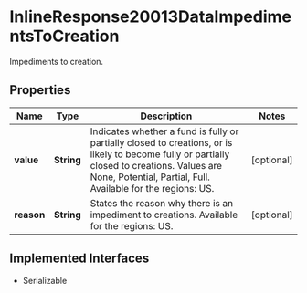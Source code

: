 

# InlineResponse20013DataImpedimentsToCreation

Impediments to creation.

## Properties

Name | Type | Description | Notes
------------ | ------------- | ------------- | -------------
**value** | **String** | Indicates whether a fund is fully or partially closed to creations, or is likely to become fully or partially closed to creations. Values are None, Potential, Partial, Full. Available for the regions: US. |  [optional]
**reason** | **String** | States the reason why there is an impediment to creations. Available for the regions: US. |  [optional]


## Implemented Interfaces

* Serializable


